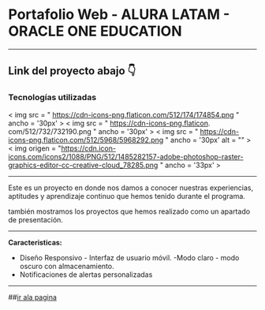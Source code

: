 # Portafolio Web - ALURA LATAM - ORACLE ONE EDUCATION 
---
Link del proyecto abajo 👇
---
### Tecnologías utilizadas

< img  src = " https://cdn-icons-png.flaticon.com/512/174/174854.png "  ancho = '30px'  >
< img  src = " https://cdn-icons-png.flaticon. com/512/732/732190.png "  ancho = '30px'  >
< img  src = " https://cdn-icons-png.flaticon.com/512/5968/5968292.png "  ancho = '30px'  alt = "" >
< img  origen = "https://cdn.icon-icons.com/icons2/1088/PNG/512/1485282157-adobe-photoshop-raster-graphics-editor-cc-creative-cloud_78285.png "  ancho = '33px'  >

---

Este es un proyecto en donde nos damos a conocer nuestras experiencias, aptitudes y aprendizaje continuo que hemos tenido durante el programa.

también mostramos los proyectos que hemos realizado como un apartado de presentación.

---

**Caracteristicas:**
- Diseño Responsivo - Interfaz de usuario  móvil. 
-Modo claro - modo oscuro con almacenamiento.
- Notificaciones de alertas personalizadas 

---
##[ir ala pagina](https://fanerstder.github.io/Portafolio-desarrollador-web/)